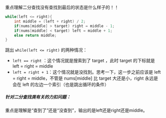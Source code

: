 重点理解二分查找没有查找到最后的状态是什么样子的！！

```java
while(left <= right){
	int middle = (left + right) / 2;
	if(nums[middle] > target) right = middle - 1;
	if(nums[middle] < target) left = middle + 1;
	else return middle;
}
```

跳出 `while(left <= right)` 的两种情况：
- `left == right` ：这个情况就是搜索到了 target ，此时 target 的下标就是 left = right = middle
- `left = right + 1`：这个情况就是没找到。思考一下，这一步之前应该是 left = right = middle，不管是 nums[middle] 比 target 大还是小，right 永远是会在 left 的左边一个索引（也是跳出循环的条件）


##### 针对二分查找类有关的力扣问题：
重点是理解是“查到了”还是“没查到”，输出的是left还是right还是middle。

